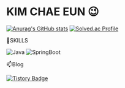 # KIM CHAE EUN 😉

<!--
**Chaeeunm/Chaeeunm** is a ✨ _special_ ✨ repository because its `README.md` (this file) appears on your GitHub profile.

Here are some ideas to get you started:

- 🔭 I’m currently working on ...
- 🌱 I’m currently learning ...
- 👯 I’m looking to collaborate on ...
- 🤔 I’m looking for help with ...
- 💬 Ask me about ...
- 📫 How to reach me: ...
- 😄 Pronouns: ...
- ⚡ Fun fact: ...
![로고명](https://img.shields.io/badge/로고명-원하는색상코드.svg?&style=for-the-badge&logo=로고명&logoColor=로고색상)
![Top Langs](https://github-readme-stats.vercel.app/api/top-langs/?username=깃허브 닉네임&layout=레이아웃 스타일&theme=스타일)

-->

[![Anurag's GitHub stats](https://github-readme-stats.vercel.app/api?username=Chaeeunm&show_icons=true&bg_color=00000000)](https://github.com/anuraghazra/github-readme-stats)
[![Solved.ac Profile](http://mazassumnida.wtf/api/v2/generate_badge?boj=rlacodms70)](https://solved.ac/rlacodms70/)



🔭SKILLS

![Java](https://img.shields.io/badge/Java-007396.svg?&style=for-the-badge&logo=Java&logoColor=white)
![SpringBoot](https://img.shields.io/badge/SpringBoot-6DB33F.svg?&style=for-the-badge&logo=SpringBoot&logoColor=white)



📫Blog

[![Tistory Badge](https://img.shields.io/badge/Tech%20Blog-555263?style=flat&logoColor=white)](https://develoyummer.tistory.com/)


